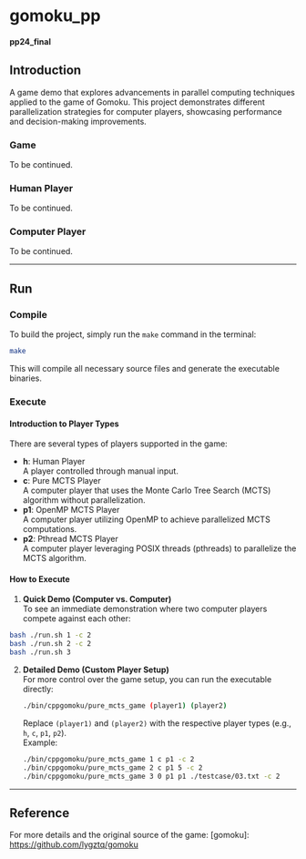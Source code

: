 # gomoku_pp
#### pp24_final ####

## Introduction
A game demo that explores advancements in parallel computing techniques applied to the game of Gomoku. This project demonstrates different parallelization strategies for computer players, showcasing performance and decision-making improvements.

### Game
To be continued.

### Human Player
To be continued.

### Computer Player
To be continued.

---

## Run

### Compile
To build the project, simply run the `make` command in the terminal:
```bash
make
```
This will compile all necessary source files and generate the executable binaries.

### Execute

#### Introduction to Player Types
There are several types of players supported in the game:
- **h**: Human Player  
  A player controlled through manual input.
- **c**: Pure MCTS Player  
  A computer player that uses the Monte Carlo Tree Search (MCTS) algorithm without parallelization.
- **p1**: OpenMP MCTS Player  
  A computer player utilizing OpenMP to achieve parallelized MCTS computations.
- **p2**: Pthread MCTS Player  
  A computer player leveraging POSIX threads (pthreads) to parallelize the MCTS algorithm.

#### How to Execute

1. **Quick Demo (Computer vs. Computer)**  
  To see an immediate demonstration where two computer players compete against each other:
  ```bash
  bash ./run.sh 1 -c 2
  bash ./run.sh 2 -c 2
  bash ./run.sh 3 
  ```

2. **Detailed Demo (Custom Player Setup)**  
   For more control over the game setup, you can run the executable directly:
   ```bash
   ./bin/cppgomoku/pure_mcts_game (player1) (player2)
   ```
   Replace `(player1)` and `(player2)` with the respective player types (e.g., `h`, `c`, `p1`, `p2`).  
   Example:
   ```bash
   ./bin/cppgomoku/pure_mcts_game 1 c p1 -c 2
   ./bin/cppgomoku/pure_mcts_game 2 c p1 5 -c 2
   ./bin/cppgomoku/pure_mcts_game 3 0 p1 p1 ./testcase/03.txt -c 2
   
   ```

---

## Reference
For more details and the original source of the game:
[gomoku]: https://github.com/lygztq/gomoku

